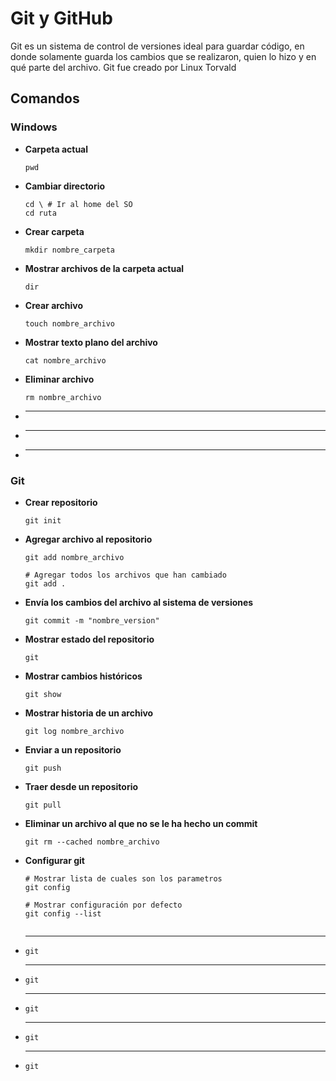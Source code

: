 # Git y GitHub

Git es un sistema de control de versiones ideal para guardar código, en donde solamente guarda los cambios que se realizaron, quien lo hizo y en qué parte del archivo. Git fue creado por Linux Torvald

## Comandos

### Windows

    
- **Carpeta actual**
    ```console
    pwd
    ```    
- **Cambiar directorio**
    ```console
    cd \ # Ir al home del SO
    cd ruta
    ```    
- **Crear carpeta**
    ```console
    mkdir nombre_carpeta
    ```    
- **Mostrar archivos de la carpeta actual**
    ```console
    dir
    ```    
- **Crear archivo**
    ```console
    touch nombre_archivo
    ```    
- **Mostrar texto plano del archivo**
    ```console
    cat nombre_archivo
    ```    
- **Eliminar archivo**
    ```console
    rm nombre_archivo
    ```    
- ****
    ```console
    
    ```    
- ****
    ```console
    
    ```    
- ****
    ```console
    
    ```
### Git

- **Crear repositorio**
    ```console
    git init
    ```
- **Agregar archivo al repositorio**
    ```console
    git add nombre_archivo
    
    # Agregar todos los archivos que han cambiado
    git add . 
    ```
- **Envía los cambios del archivo al sistema de versiones**
    ```console
    git commit -m "nombre_version"
    ```
- **Mostrar estado del repositorio**
    ```console
    git
    ```    
- **Mostrar cambios históricos**
    ```console
    git show
    ```    
- **Mostrar historia de un archivo**
    ```console
    git log nombre_archivo
    ```    
- **Enviar a un repositorio**
    ```console
    git push
    ```    
- **Traer desde un repositorio**
    ```console
    git pull
    ```    
- **Eliminar un archivo al que no se le ha hecho un commit**
    ```console
    git rm --cached nombre_archivo
    ```    
- **Configurar git**
    ```console
    # Mostrar lista de cuales son los parametros
    git config 

    # Mostrar configuración por defecto
    git config --list


    ```    
- ****
    ```console
    git
    ```    
- ****
    ```console
    git
    ```    
- ****
    ```console
    git
    ```    
- ****
    ```console
    git
    ```    
- ****
    ```console
    git
    ```